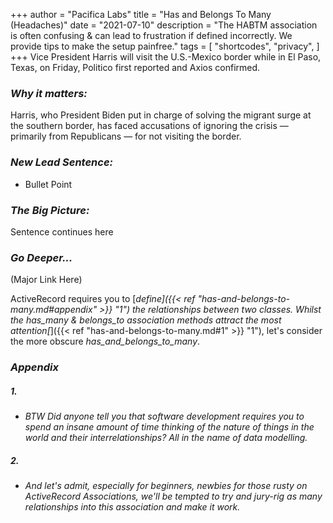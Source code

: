+++
author = "Pacifica Labs"
title = "Has and Belongs To Many (Headaches)"
date = "2021-07-10"
description = "The HABTM association is often confusing & can lead to frustration if defined incorrectly. We provide tips to make the setup painfree."
tags = [
    "shortcodes",
    "privacy",
]
+++
Vice President Harris will visit the U.S.-Mexico border while in El Paso, Texas, on Friday, Politico first reported and Axios confirmed.


### ***Why it matters:***

Harris, who President Biden put in charge of solving the migrant surge at the southern border, has faced accusations of ignoring the crisis — primarily from Republicans — for not visiting the border.

### ***New Lead Sentence:***
- Bullet Point


### ***The Big Picture:***
Sentence continues here

### ***Go Deeper...*** 
(Major Link Here)



ActiveRecord requires you to [*define]({{< ref "has-and-belongs-to-many.md#appendix" >}} "1") the relationships between two classes.
Whilst the *has_many* & *belongs_to* association methods attract the most attention[*]({{< ref "has-and-belongs-to-many.md#1" >}} "1"), let's consider the more obscure *has_and_belongs_to_many*.

### ***Appendix***
##### 1.
- 	*BTW Did anyone tell you that software development requires you to spend an insane amount of time thinking of the nature of things in the world and their interrelationships? All in the name of data modelling.*


   
##### 2.
-	*And let's admit, especially for beginners, newbies for those rusty on ActiveRecord Associations, we'll be tempted to try and jury-rig as many relationships into this association and make it work.* 

 
 




